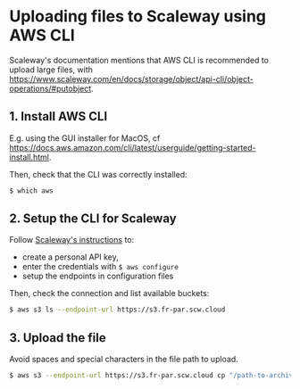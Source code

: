 # Uploading files to Scaleway using AWS CLI

Scaleway's documentation mentions that AWS CLI is recommended to upload large files, with https://www.scaleway.com/en/docs/storage/object/api-cli/object-operations/#putobject.

## 1. Install AWS CLI

E.g. using the GUI installer for MacOS, cf https://docs.aws.amazon.com/cli/latest/userguide/getting-started-install.html.

Then, check that the CLI was correctly installed:

```sh
$ which aws
```

## 2. Setup the CLI for Scaleway

Follow [Scaleway's instructions](https://www.scaleway.com/en/docs/storage/object/api-cli/object-storage-aws-cli/#how-to-install-the-aws-cli) to:
- create a personal API key,
- enter the credentials with `$ aws configure`
- setup the endpoints in configuration files

Then, check the connection and list available buckets:

```sh
$ aws s3 ls --endpoint-url https://s3.fr-par.scw.cloud
```

## 3. Upload the file

Avoid spaces and special characters in the file path to upload.

```sh
$ aws s3 --endpoint-url https://s3.fr-par.scw.cloud cp "/path-to-archive/takeout-xxx-001.tgz.gpg" s3://name_of_bucket/
```
